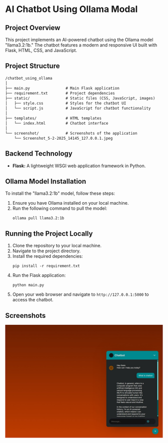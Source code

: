 # AI Chatbot Using Ollama Modal

## Project Overview
This project implements an AI-powered chatbot using the Ollama model "llama3.2:1b." The chatbot features a modern and responsive UI built with Flask, HTML, CSS, and JavaScript.

## Project Structure
```
/chatbot_using_ollama
│
├── main.py                # Main Flask application
├── requirement.txt        # Project dependencies
├── static/                # Static files (CSS, JavaScript, images)
│   ├── style.css          # Styles for the chatbot UI
│   └── script.js          # JavaScript for chatbot functionality
│
├── templates/             # HTML templates
│   └── index.html         # Chatbot interface
│
└── screenshot/            # Screenshots of the application
    └── Screenshot_5-2-2025_14145_127.0.0.1.jpeg
```

## Backend Technology
- **Flask:** A lightweight WSGI web application framework in Python.

## Ollama Model Installation
To install the "llama3.2:1b" model, follow these steps:
1. Ensure you have Ollama installed on your local machine.
2. Run the following command to pull the model:
   ```
   ollama pull llama3.2:1b
   ```

## Running the Project Locally
1. Clone the repository to your local machine.
2. Navigate to the project directory.
3. Install the required dependencies:
   ```
   pip install -r requirement.txt
   ```
4. Run the Flask application:
   ```
   python main.py
   ```
5. Open your web browser and navigate to `http://127.0.0.1:5000` to access the chatbot.

## Screenshots
![Chatbot Screenshot](screenshot/Screenshot_5-2-2025_14145_127.0.0.1.jpeg)
